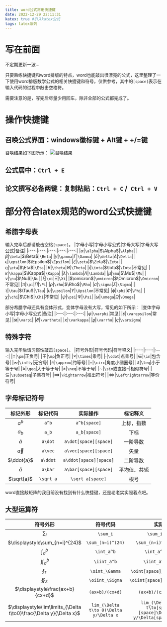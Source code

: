 ```yaml
---
title: word公式常用快捷键
date: 2022-12-29 22:11:31
katex: true #引入katex公式
tags: latex系列
---
```

# 写在前面
不定期更新一波...

只要熟练快捷键和word排版的特点，word也能敲出很漂亮的公式，这里整理了一下使用word排版数学公式的相关快捷键和符号，仅供参考，其中的`[space]`表示在输入代码的过程中敲击空格符。

需要注意的是，写完后尽量少用回车，除非全部的公式都完成了。

# 操作快捷键
## 召唤公式界面：windows徽标键 + Alt键 + +/=键
召唤结果如下图所示：
![召唤结果](word公式界面.png)
## 公式居中：`Ctrl + E`
## 论文撰写必备两键：复制粘贴：`Ctrl + C` /` Ctrl + V`

# 部分符合latex规范的word公式快捷键
## 希腊字母表
输入完毕后都请敲击空格`[space]`。
|字母小写|字母小写公式|字母大写|字母大写公式|备注|
|:---:|:---:|:---:|:---:|:---:|
|$\alpha$|`\alpha`|$\Alpha$|`\Alpha`|
|$\beta$|`\beta`|$\Beta$|`\Beta`|
|$\gamma$|`\gamma`|$\Gamma$|`\Gamma`|
|$\delta$|`\delta`|$\Delta$|`\Delta`|
|$\epsilon$|`\epsilon`|$\Epsilon$|`\Epsilon`|
|$\zeta$|`\zeta`|$\Zeta$|`\Zeta`|
|$\eta$|`\eta`|$\Eta$|`\Eta`|
|$\theta$|`\theta`|$\Theta$|`\Theta`|
|$\iota$|`\iota`|$\Iota$|`\Iota`|不常见|
|$\kappa$|`\kappa`|$\Kappa$|`\Kappa`|
|$\lambda$|`\lambda`|$\Lambda$|`\Lambda`|
|$\mu$|`\mu`|$\Mu$|`\Mu`|
|$\nu$|`\nu`|$\Nu$|`\Nu`|
|$\xi$|`\xi`|$\Xi$|`\Xi`|
|$\omicron$|`\omicron`|$\Omicron$|`\Omicron`|不常见|
|$\pi$|`\pi`|$\Pi$|`\Pi`|
|$\rho$|`\rho`|$\Rho$|`\Rho`|
|$\sigma$|`\sigma`|$\Sigma$|`\Sigma`|
|$\tau$|`\tau`|$\Tau$|`\Tau`|
|$\upsilon$|`\upsilon`|$\Upsilon$|`\Upsilon`|不常见|
|$\phi$|`\phi`|$\Phi$|`\Phi`|
|$\chi$|`\chi`|$\Chi$|`\Chi`|不常见|
|$\psi$|`\psi`|$\Psi$|`\Psi`|
|$\omega$|`\omega`|$\Omega$|`\Omega`|

部分希腊字母还具有变体形式，变体字母没有大写，常见的如下所示：
|变体字母小写|字母小写公式|备注|
|:---:|:---:|:---:|
|$\varphi$|`\varphi`|常见|
|$\varepsilon$|`\varepsilon`|常见|
|$\varpi$|`\varpi`|
|$\vartheta$|`\vartheta`|
|$\varkappa$|`\varkappa`|
|$\varrho$|`\varrho`|
|$\varsigma$|`\varsigma`|
## 特殊字符
输入完毕后请习惯性敲击`[space]`。
|符号外形|符号代码|符号释义|
|:---:|:---:|:---:|
|$\pm$|`\pm`|正负号|
|$\mp$|`\mp`|负正号|
|$\times$|`\times`|乘号|
|$\cdot$|`\cdot`|点乘号|
|$\in$|`\in`|包含号|
|$\infty$|`\infty`|无穷号|
|$\approx$|`\approx`|约等号|
|$\circ$|`\circ`|角度小圆圈号|
|$\leq$|`\leq`|小于等于号|
|$\geq$|`\geq`|大于等于号|
|$\neq$|`\neq`|不等于号|
|$\sim$|`\sim`或直接~|相似符号|
|$\subseteq$|`\subseteq`|子集符号|
|$\implies$|`\Rightarrow`|推出符号|
|$\iff$|`\Leftrightarrow`|等价符号|
## 字母标记符号
|标记外形|标记代码|实际操作|标记释义|
|:---:|:---:|:---:|:---:|
|$a^b$|`a^b`|`a^b[space]`|上标，指数|
|$a_b$|`a_b`|`a_b[space]`|下标|
|$\dot{a}$|`a\dot`|`a\dot[space][space]`|一阶导数|
|$\vec{a}$|`a\vec`|`a\vec[space][space]`|矢量|
|$\ddot{a}$|`a\ddot`|`a\ddot[space][space]`|二阶导数|
|$\bar{a}$|`a\bar`|`a\bar[space][space]`|平均值、共轭|
|$\sqrt{a}$|`\sqrt a`|`\sqrt a[space]`|根号|

word直接敲矩阵的我目前没有找到有什么快捷键，还是老老实实照着点吧。

## 大型运算符
|符号外形|符号代码|实际操作|
|:---:|:---:|:---:|
|$\displaystyle\sum_i$|`\sum_i`|`\sum_i[space]`|
|$\displaystyle\sum_{n=i}^{24}$|`\sum_(n=i)^(24)`|`\sum_(n=i)^(24)[space]`|
|$\displaystyle\int_a^b$|`\int_a^b`|`\int_a^b[space]`|
|$\displaystyle\iint_a^b$|`\iint_a^b`|`\iint_a^b[space]`|
|$\displaystyle\oint_\Gamma$|`\oint_\Gamma`|`\oint[space]_\Gamma[space]`|
|$\displaystyle\oiint_\Sigma$|`\oiint_\Sigma`|`\oiint[space]_\Sigma[space]`|
|$\displaystyle\frac{ax+b}{cx+d}$|`(ax+b)/(cx+d)`|`(ax+b)/(cx+d)[space]`|
|$\displaystyle\lim\limits_{\Delta t\to0}\frac{\Delta y}{\Delta x}$|`lim_(\Delta t\to 0)\Delta y/\Delta x`|`lim_(\Delta[space] t\to[space] 0)[space]\Delta[space] y/\Delta[space] x[space]`|
